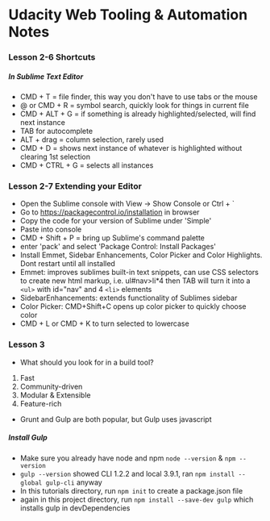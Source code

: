 # Udacity Web Tooling & Automation Notes
### Lesson 2-6 Shortcuts
##### In Sublime Text Editor
* CMD + T = file finder, this way you don't have to use tabs or the mouse
* @ or CMD + R = symbol search, quickly look for things in current file
* CMD + ALT + G = if something is already highlighted/selected, will find next instance
* TAB for autocomplete
* ALT + drag = column selection, rarely used
* CMD + D = shows next instance of whatever is highlighted without clearing 1st selection
* CMD + CTRL + G = selects all instances
### Lesson 2-7 Extending your Editor
* Open the Sublime console with View -> Show Console or Ctrl + `
* Go to https://packagecontrol.io/installation in browser
* Copy the code for your version of Sublime under 'Simple'
* Paste into console
* CMD + Shift + P = bring up Sublime's command palette
* enter 'pack' and select 'Package Control: Install Packages'
* Install Emmet, Sidebar Enhancements, Color Picker and Color Highlights.  Dont restart until all installed
* Emmet: improves sublimes built-in text snippets, can use CSS selectors to create new html markup, i.e. ul#nav>li*4 then TAB will turn it into a `<ul>` with id="nav" and 4 `<li>` elements
* SidebarEnhancements: extends functionality of Sublimes sidebar
* Color Picker: CMD+Shift+C opens up color picker to quickly choose color
* CMD + L or CMD + K to turn selected to lowercase
### Lesson 3
* What should you look for in a build tool?
1. Fast
2. Community-driven
3. Modular & Extensible
4. Feature-rich
* Grunt and Gulp are both popular, but Gulp uses javascript
##### Install Gulp
* Make sure you already have node and npm `node --version` & `npm --version`
* `gulp --version` showed CLI 1.2.2 and local 3.9.1, ran `npm install --global gulp-cli` anyway
* In this tutorials directory, run `npm init` to create a package.json file
* again in this project directory, run `npm install --save-dev gulp` which installs gulp in devDependencies